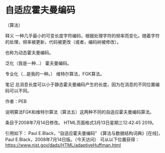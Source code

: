 # 自适应霍夫曼编码


（算法）



释义
一种几乎最小的可变长度字符编码，根据处理字符的频率而变化。随着字符的处理，频率被更新，代码被更改（或者，编码树被修改）。



也称为动态霍夫曼编码。



泛化（我是一种…）
霍夫曼编码。



专业化（…是我的一种。）
维特尔算法，FGK算法。



笔记
总消息长度可以小于静态霍夫曼编码产生的长度，因为在消息的不同位置编码可以不同。


作者：PEB


说明算法FGK和维特尔算法（算法五）这两种不同的自适应霍夫曼编码算法。








条目于2008年7月14日修改。
HTML页面格式3月13日星期三12:42:45 2019。



引用如下：
Paul E.Black，“自适应霍夫曼编码”
《算法与数据结构词典》[在线]，Paul E.Black，2008年7月14日版。（今天访问）
可从以下位置获得：https://www.nist.gov/dads/HTML/adaptiveHuffman.html